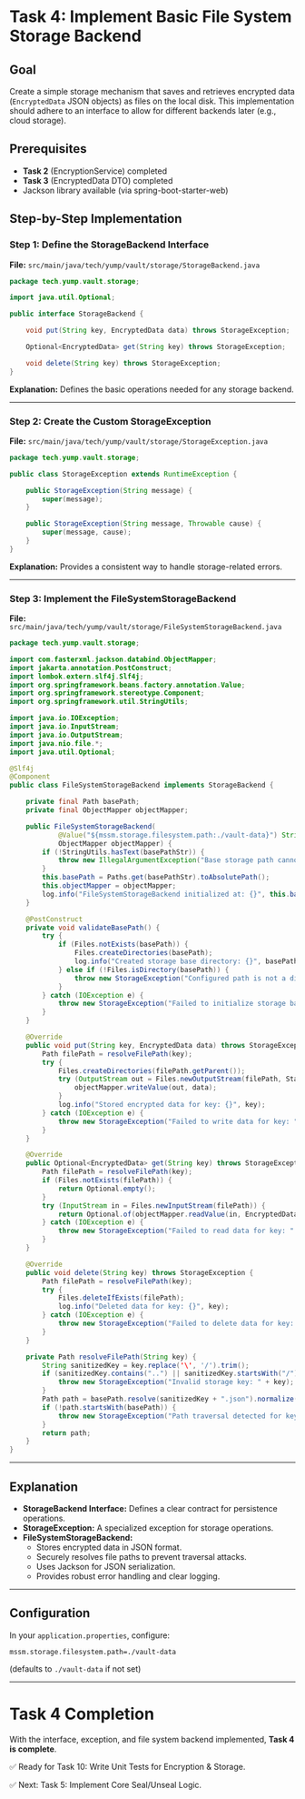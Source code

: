 
# Task 4: Implement Basic File System Storage Backend

## Goal
Create a simple storage mechanism that saves and retrieves encrypted data (`EncryptedData` JSON objects) as files on the local disk. This implementation should adhere to an interface to allow for different backends later (e.g., cloud storage).

## Prerequisites
- **Task 2** (EncryptionService) completed
- **Task 3** (EncryptedData DTO) completed
- Jackson library available (via spring-boot-starter-web)

## Step-by-Step Implementation

### Step 1: Define the StorageBackend Interface

**File:** `src/main/java/tech/yump/vault/storage/StorageBackend.java`

```java
package tech.yump.vault.storage;

import java.util.Optional;

public interface StorageBackend {

    void put(String key, EncryptedData data) throws StorageException;

    Optional<EncryptedData> get(String key) throws StorageException;

    void delete(String key) throws StorageException;
}
```

**Explanation:** Defines the basic operations needed for any storage backend.

---

### Step 2: Create the Custom StorageException

**File:** `src/main/java/tech/yump/vault/storage/StorageException.java`

```java
package tech.yump.vault.storage;

public class StorageException extends RuntimeException {

    public StorageException(String message) {
        super(message);
    }

    public StorageException(String message, Throwable cause) {
        super(message, cause);
    }
}
```

**Explanation:** Provides a consistent way to handle storage-related errors.

---

### Step 3: Implement the FileSystemStorageBackend

**File:** `src/main/java/tech/yump/vault/storage/FileSystemStorageBackend.java`

```java
package tech.yump.vault.storage;

import com.fasterxml.jackson.databind.ObjectMapper;
import jakarta.annotation.PostConstruct;
import lombok.extern.slf4j.Slf4j;
import org.springframework.beans.factory.annotation.Value;
import org.springframework.stereotype.Component;
import org.springframework.util.StringUtils;

import java.io.IOException;
import java.io.InputStream;
import java.io.OutputStream;
import java.nio.file.*;
import java.util.Optional;

@Slf4j
@Component
public class FileSystemStorageBackend implements StorageBackend {

    private final Path basePath;
    private final ObjectMapper objectMapper;

    public FileSystemStorageBackend(
            @Value("${mssm.storage.filesystem.path:./vault-data}") String basePathStr,
            ObjectMapper objectMapper) {
        if (!StringUtils.hasText(basePathStr)) {
            throw new IllegalArgumentException("Base storage path cannot be empty.");
        }
        this.basePath = Paths.get(basePathStr).toAbsolutePath();
        this.objectMapper = objectMapper;
        log.info("FileSystemStorageBackend initialized at: {}", this.basePath);
    }

    @PostConstruct
    private void validateBasePath() {
        try {
            if (Files.notExists(basePath)) {
                Files.createDirectories(basePath);
                log.info("Created storage base directory: {}", basePath);
            } else if (!Files.isDirectory(basePath)) {
                throw new StorageException("Configured path is not a directory: " + basePath);
            }
        } catch (IOException e) {
            throw new StorageException("Failed to initialize storage base path: " + basePath, e);
        }
    }

    @Override
    public void put(String key, EncryptedData data) throws StorageException {
        Path filePath = resolveFilePath(key);
        try {
            Files.createDirectories(filePath.getParent());
            try (OutputStream out = Files.newOutputStream(filePath, StandardOpenOption.CREATE, StandardOpenOption.TRUNCATE_EXISTING)) {
                objectMapper.writeValue(out, data);
            }
            log.info("Stored encrypted data for key: {}", key);
        } catch (IOException e) {
            throw new StorageException("Failed to write data for key: " + key, e);
        }
    }

    @Override
    public Optional<EncryptedData> get(String key) throws StorageException {
        Path filePath = resolveFilePath(key);
        if (Files.notExists(filePath)) {
            return Optional.empty();
        }
        try (InputStream in = Files.newInputStream(filePath)) {
            return Optional.of(objectMapper.readValue(in, EncryptedData.class));
        } catch (IOException e) {
            throw new StorageException("Failed to read data for key: " + key, e);
        }
    }

    @Override
    public void delete(String key) throws StorageException {
        Path filePath = resolveFilePath(key);
        try {
            Files.deleteIfExists(filePath);
            log.info("Deleted data for key: {}", key);
        } catch (IOException e) {
            throw new StorageException("Failed to delete data for key: " + key, e);
        }
    }

    private Path resolveFilePath(String key) {
        String sanitizedKey = key.replace('\', '/').trim();
        if (sanitizedKey.contains("..") || sanitizedKey.startsWith("/") || sanitizedKey.isEmpty()) {
            throw new StorageException("Invalid storage key: " + key);
        }
        Path path = basePath.resolve(sanitizedKey + ".json").normalize();
        if (!path.startsWith(basePath)) {
            throw new StorageException("Path traversal detected for key: " + key);
        }
        return path;
    }
}
```

---

## Explanation

- **StorageBackend Interface:** Defines a clear contract for persistence operations.
- **StorageException:** A specialized exception for storage operations.
- **FileSystemStorageBackend:** 
  - Stores encrypted data in JSON format.
  - Securely resolves file paths to prevent traversal attacks.
  - Uses Jackson for JSON serialization.
  - Provides robust error handling and clear logging.

---

## Configuration

In your `application.properties`, configure:

```properties
mssm.storage.filesystem.path=./vault-data
```

(defaults to `./vault-data` if not set)

---

# Task 4 Completion

With the interface, exception, and file system backend implemented, **Task 4 is complete**. 

✅ Ready for Task 10: Write Unit Tests for Encryption & Storage.

✅ Next: Task 5: Implement Core Seal/Unseal Logic.
